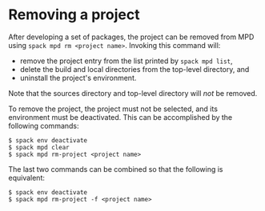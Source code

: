 # Removing a project

After developing a set of packages, the project can be removed from
MPD using `spack mpd rm <project name>`.  Invoking this command will:

- remove the project entry from the list printed by `spack mpd list`,
- delete the build and local directories from the top-level directory, and
- uninstall the project's environment.

Note that the sources directory and top-level directory will *not* be
removed.

To remove the project, the project must not be selected, and its
environment must be deactivated.  This can be accomplished by the
following commands:

```console
$ spack env deactivate
$ spack mpd clear
$ spack mpd rm-project <project name>
```

The last two commands can be combined so that the following is equivalent:

```console
$ spack env deactivate
$ spack mpd rm-project -f <project name>
```
